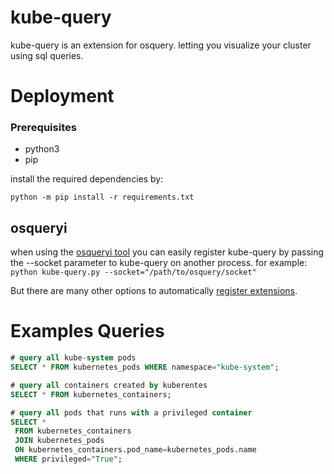 # kube-query

kube-query is an extension for osquery. letting you visualize your cluster using sql queries.

Deployment
===
### Prerequisites
* python3   
* pip

install the required dependencies by:

`python -m pip install -r requirements.txt`


## osqueryi
when using the [osqueryi tool](https://osquery.readthedocs.io/en/stable/introduction/using-osqueryi/) you can easily register kube-query by passing the --socket parameter to kube-query on another process. for example:  
`python kube-query.py --socket="/path/to/osquery/socket"` 

But there are many other options to automatically [register extensions](https://osquery.readthedocs.io/en/stable/deployment/extensions/).

###

Examples Queries
===
```sql
# query all kube-system pods
SELECT * FROM kubernetes_pods WHERE namespace="kube-system";

# query all containers created by kuberentes
SELECT * FROM kubernetes_containers;

# query all pods that runs with a privileged container   
SELECT * 
 FROM kubernetes_containers 
 JOIN kubernetes_pods 
 ON kubernetes_containers.pod_name=kubernetes_pods.name 
 WHERE privileged="True";
```